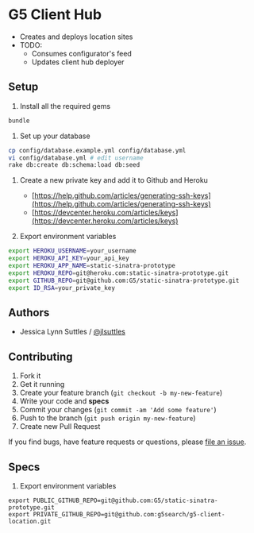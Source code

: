 # G5 Client Hub

* Creates and deploys location sites
* TODO: 
    * Consumes configurator's feed
    * Updates client hub deployer

## Setup

1. Install all the required gems
```bash
bundle
```

1. Set up your database
```bash
cp config/database.example.yml config/database.yml
vi config/database.yml # edit username
rake db:create db:schema:load db:seed
```


1. Create a new private key and add it to Github and Heroku
    * [https://help.github.com/articles/generating-ssh-keys](https://help.github.com/articles/generating-ssh-keys)
    * [https://devcenter.heroku.com/articles/keys](https://devcenter.heroku.com/articles/keys)


1. Export environment variables
```bash
export HEROKU_USERNAME=your_username
export HEROKU_API_KEY=your_api_key
export HEROKU_APP_NAME=static-sinatra-prototype
export HEROKU_REPO=git@heroku.com:static-sinatra-prototype.git
export GITHUB_REPO=git@github.com:G5/static-sinatra-prototype.git
export ID_RSA=your_private_key
```


## Authors

  * Jessica Lynn Suttles / [@jlsuttles](https://github.com/jlsuttles)


## Contributing

1. Fork it
1. Get it running
1. Create your feature branch (`git checkout -b my-new-feature`)
1. Write your code and **specs**
1. Commit your changes (`git commit -am 'Add some feature'`)
1. Push to the branch (`git push origin my-new-feature`)
1. Create new Pull Request

If you find bugs, have feature requests or questions, please
[file an issue](https://github.com/g5search/g5-client-hub/issues).


## Specs

1. Export environment variables
```
export PUBLIC_GITHUB_REPO=git@github.com:G5/static-sinatra-prototype.git
export PRIVATE_GITHUB_REPO=git@github.com:g5search/g5-client-location.git
```
